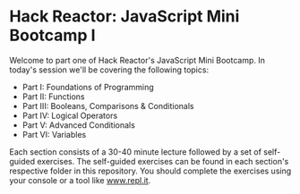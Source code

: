 # Hack Reactor: JavaScript Mini Bootcamp I

Welcome to part one of Hack Reactor's JavaScript Mini Bootcamp. In today's session we'll be covering the following topics:

- Part I: Foundations of Programming
- Part II: Functions
- Part III: Booleans, Comparisons & Conditionals
- Part IV: Logical Operators
- Part V: Advanced Conditionals
- Part VI: Variables

Each section consists of a 30-40 minute lecture followed by a set of self-guided exercises. The self-guided exercises can be found in each section's respective folder in this repository. You should complete the exercises using your console or a tool like www.repl.it.
